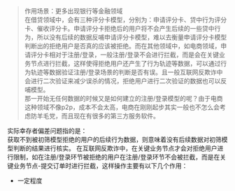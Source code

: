 >作用场景：更多出现银行等金融领域    
在借贷领域中，会有三种评分卡模型，分别为：申请评分卡、贷中行为评分卡、催收评分卡。申请评分卡拒绝后的用户将不会产生后续的一些贷中行为，所以没有后续的数据反哺申请评分卡模型，难以去衡量申请评分卡模型判断出的拒绝用户是否真的应该被拒绝。而在其他领域中，如电商领域，申请评分卡相对于注册/登录，一般注册/登录不会进行拦截，而是会在关键业务节点进行拦截，这样使得拒绝用户还产生了行为轨迹等数据，可以通过行为轨迹等数据验证注册/登录场景的判断是否有误。且一般互联网反欺诈中会进行二次验证来减少误杀的情况，拒绝用户进行二次验证的数据也可以反哺模型。      
那一开始无任何数据的时候又是如何建立的注册/登录模型的呢？由于电商这种领域不像p2p，成本不会太高，电商在刚刚起步其实一般也不怎么会考虑防羊毛党，而且现在有很多的第三方服务软件。   
>
实际幸存者偏差问题指的是：   
获取不到被初筛模型拒绝的用户的后续行为数据，则意味着没有后续数据对初筛模型判断的结果进行核实。
在互联网反欺诈中，在关键业务节点才会对拒绝用户进行限制，如在注册/登录环节被拒绝的用户在注册/登录环节不会被拦截，而是在关键业务节点-提交订单时进行拦截，这样操作主要有以下几个作用：
 * 一定程度

